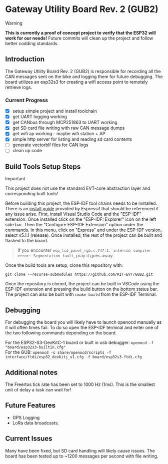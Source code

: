 # Gateway Utility Board Rev. 2 (GUB2)

> [!WARNING]
> **This is currently a proof of concept project to verify that the ESP32 will work for our needs!** Future commits will clean up the project and follow better codding standards.

## Introduction

The Gateway Utility Board Rev. 2 (GUB2) is responsible for recording all the CAN messages sent on the bike and logging them for future debugging. The board utilizes an esp32s3 for creating a wifi access point to remotely retrieve logs. 

### Current Progress
- [x] setup simple project and install toolchain
- [x] get UART logging working
- [x] get CANbus through MCP251863 to UART working
- [x] get SD card file writing with raw CAN message dumps
- [x] get wifi ap working - maybe wifi station + AP
- [x] simple http server for listing and reading sd card contents
- [ ] generate vectorblf files for CAN logs
- [ ] clean up code

## Build Tools Setup Steps
> [!IMPORTANT]
> This project does not use the standard EVT-core abstraction layer and corresponding built tools! 

Before building this project, the ESP-IDF tool chains needs to be installed. There is an [install guide](https://github.com/espressif/vscode-esp-idf-extension/blob/master/docs/tutorial/install.md) provided by Espressif that should be referenced if any issue arise. First, install Visual Studio Code and the "ESP-IDF" extension. Once installed click on the "ESP-IDF: Explorer" icon on the left side bar. Then the "Configure ESP-IDF Extension" option under the commands. In this menu, click on "Express" and under the ESP-IDF version, select v5.1.1 (release). Once installed, the rest of the project can be built and flashed to the board. 

> If you encounter `esp_lcd_panel_rgb.c:747:1: internal compiler error: Segmentation fault`, pray it goes away.

Once the build tools are setup, clone this repository with:
```
git clone --recurse-submodules https://github.com/RIT-EVT/GUB2.git
```
Once the repository is cloned, the project can be built in VSCode using the ESP-IDF extension and pressing the build button on the bottom status bar. The project can also be built with `cmake build` from the ESP-IDF Terminal.

## Debugging
For debugging the board you will likely have to launch openocd manually as it will often times fail. To do so open the ESP-IDF terminal and enter one of the two following commands depending on the board. 

For the ESP32-S3-DevKitC-1 board or built in usb debugger: 
`openocd -f "board/esp32s3-builtin.cfg"` \
For the GUB:
`openocd -s share/openocd/scripts -f interface/ftdi/esp32_devkitj_v1.cfg -f board/esp32s3-ftdi.cfg`

<!-- ## Project Structure -->

## Additional notes
The Freertos tick rate has been set to 1000 Hz (1ms). This is the smallest unit of delay a task can wait for!

## Future Features
- GPS Logging 
- LoRa data broadcasts.

## Current Issues
Many have been fixed, but SD card handling will likely cause issues. The board has been tested up to ~1200 messages per second with file writing.

<!-- The Board, must start up in an environment of less than 76 messages per second or the board will be stuck in a boot loop until the number of messages reduces below this limit. Once booted, the board can currently handle ~1700 messages per second before file writing. -->

<!-- ## Example folder contents -->

<!-- The project **sample_project** contains one source file in C language [main.c](main/main.c). The file is located in folder [main](main).

ESP-IDF projects are built using CMake. The project build configuration is contained in `CMakeLists.txt`
files that provide set of directives and instructions describing the project's source files and targets
(executable, library, or both). 

Below is short explanation of remaining files in the project folder.

```
├── CMakeLists.txt
├── main
│   ├── CMakeLists.txt
│   └── main.c
└── README.md                  This is the file you are currently reading
```
Additionally, the sample project contains Makefile and component.mk files, used for the legacy Make based build system. 
They are not used or needed when building with CMake and idf.py. -->
